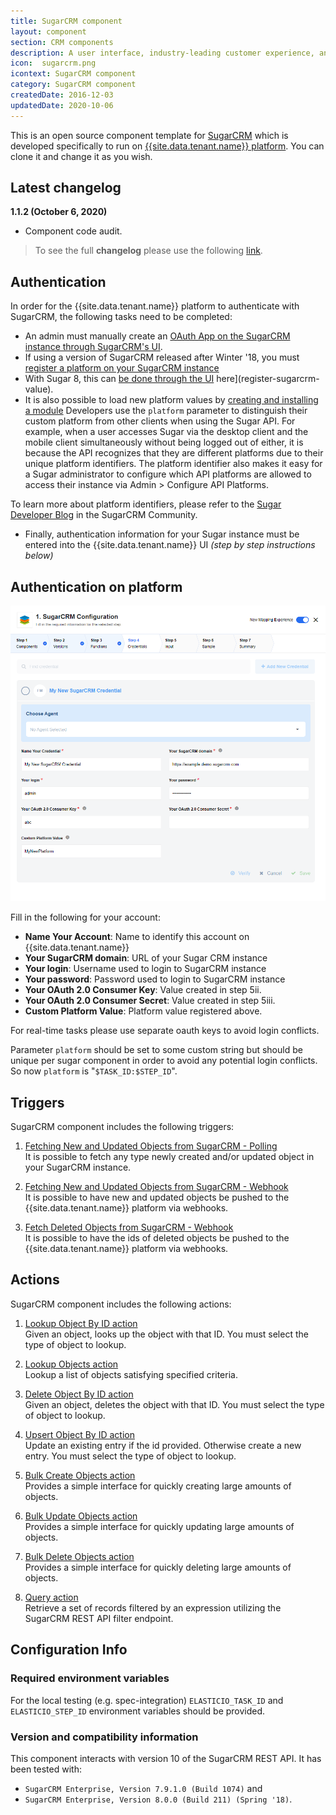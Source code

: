 ```yaml
---
title: SugarCRM component
layout: component
section: CRM components
description: A user interface, industry-leading customer experience, and an intuitive customization platform.
icon:  sugarcrm.png
icontext: SugarCRM component
category: SugarCRM component
createdDate: 2016-12-03
updatedDate: 2020-10-06
---
```


This is an open source component template for [SugarCRM](https://www.sugarcrm.com)
which is developed specifically to run on
[{{site.data.tenant.name}} platform](https://www.{{site.data.tenant.name}} "{{site.data.tenant.name}} platform").
You can clone it and change it as you wish.

## Latest changelog

**1.1.2 (October 6, 2020)**

* Component code audit.

> To see the full **changelog** please use the following [link](changelog).

## Authentication

In order for the {{site.data.tenant.name}} platform to authenticate with SugarCRM, the
following tasks need to be completed:

*   An admin must manually create an [OAuth App on the SugarCRM instance through SugarCRM's UI](creating-oauthapp-sugarcrm).
*   If using a version of SugarCRM released after Winter '18, you must
[register a platform on your SugarCRM instance](https://community.sugarcrm.com/community/developer/blog/2017/11/20/unknown-platforms-to-be-restricted-in-winter-18-release)
*   With Sugar 8, this can [be done through the UI](http://support.sugarcrm.com/Documentation/Sugar_Versions/8.0/Ent/Administration_Guide/Developer_Tools/index.html#Configure_API_Platforms) here](register-sugarcrm-value).
*   It is also possible to load new platform values by [creating and installing a module](https://community.sugarcrm.com/docs/DOC-5875-tutorial-how-to-register-custom-platforms-in-sugar-instances)
  Developers use the `platform` parameter to distinguish their custom platform from other clients when using the Sugar API. For example, when a user accesses Sugar via the desktop client and the mobile client simultaneously without being logged out of either, it is because the API recognizes that they are different platforms due to their unique platform identifiers. The platform identifier also makes it easy for a Sugar administrator to configure which API platforms are allowed to access their instance via Admin > Configure API Platforms.

  To learn more about platform identifiers, please refer to the [Sugar Developer Blog](https://community.sugarcrm.com/community/developer/blog/2016/05/09/how-platform-parameter-works-in-sugar-v10-rest-api) in the SugarCRM Community.

*   Finally, authentication information for your Sugar instance must be entered into the {{site.data.tenant.name}} UI *(step by step instructions below)*

## Authentication on platform

![Authentication on platform](img/auth.png)

Fill in the following for your account:

*   **Name Your Account**: Name to identify this account on {{site.data.tenant.name}}
*   **Your SugarCRM domain**: URL of your Sugar CRM instance
*   **Your login**: Username used to login to SugarCRM instance
*   **Your password**: Password used to login to SugarCRM instance
*   **Your OAuth 2.0 Consumer Key**: Value created in step 5ii.
*   **Your OAuth 2.0 Consumer Secret**: Value created in step 5iii.
*   **Custom Platform Value**: Platform value registered above.

For real-time tasks please use separate oauth keys to avoid login conflicts.

Parameter `platform` should be set to some custom string but should be unique
per sugar component in order to avoid any potential login conflicts.
So now `platform` is "`$TASK_ID:$STEP_ID`".

## Triggers

SugarCRM component includes the following triggers:

  1. [Fetching New and Updated Objects from SugarCRM - Polling](/components/sugarcrm/triggers#fetching-new-and-updated-objects-from-sugarcrm---polling)    
  It is possible to fetch any type newly created and/or updated object in your
  SugarCRM instance.

  2. [Fetching New and Updated Objects from SugarCRM - Webhook](/components/sugarcrm/triggers#fetching-new-and-updated-objects-from-sugarcrm---webhook)    
  It is possible to have new and updated objects be pushed to the {{site.data.tenant.name}} platform via webhooks.

  3. [Fetch Deleted Objects from SugarCRM - Webhook](/components/sugarcrm/triggers#fetch-deleted-objects-from-sugarcrm---webhook)    
  It is possible to have the ids of deleted objects be pushed to the {{site.data.tenant.name}} platform via webhooks.

## Actions

SugarCRM component includes the following actions:

  1. [Lookup Object By ID action](/components/sugarcrm/actions#lookup-object-by-id-action)     
  Given an object, looks up the object with that ID. You must select the type of object to lookup.

  2. [Lookup Objects action](/components/sugarcrm/actions#lookup-objects-action)     
  Lookup a list of objects satisfying specified criteria.

  3. [Delete Object By ID action](/components/sugarcrm/actions#delete-object-by-id-action)     
  Given an object, deletes the object with that ID. You must select the type of object to lookup.

  4. [Upsert Object By ID action](/components/sugarcrm/actions#upsert-object-by-id-action)     
  Update an existing entry if the id provided. Otherwise create a new entry. You must select the type of object to lookup.

  5. [Bulk Create Objects action](/components/sugarcrm/actions#bulk-create-objects-action)     
  Provides a simple interface for quickly creating large amounts of objects.

  6. [Bulk Update Objects action](/components/sugarcrm/actions#bulk-update-objects-action)     
  Provides a simple interface for quickly updating large amounts of objects.

  7. [Bulk Delete Objects action](/components/sugarcrm/actions#bulk-delete-objects-action)     
  Provides a simple interface for quickly deleting large amounts of objects.

  8. [Query action](/components/sugarcrm/actions#query-action)             
  Retrieve a set of records filtered by an expression utilizing the SugarCRM REST API filter endpoint.

## Configuration Info

### Required environment variables

For the local testing (e.g. spec-integration) `ELASTICIO_TASK_ID` and `ELASTICIO_STEP_ID`
environment variables should be provided.

### Version and compatibility information

This component interacts with version 10 of the SugarCRM REST API.  It has been
tested with:
*   `SugarCRM Enterprise, Version 7.9.1.0 (Build 1074)` and
*   `SugarCRM Enterprise, Version 8.0.0 (Build 211) (Spring '18)`.
